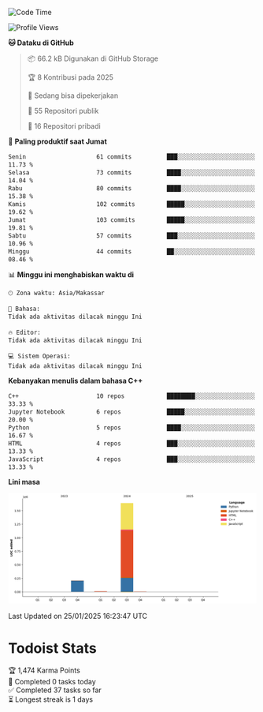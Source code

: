 <!--START_SECTION:waka-->
![Code Time](http://img.shields.io/badge/Code%20Time-105%20hrs%209%20mins-blue)

![Profile Views](http://img.shields.io/badge/Profil%20dilihat-4-blue)

**🐱 Dataku di GitHub** 

> 📦 66.2 kB Digunakan di GitHub Storage 
 > 
> 🏆 8 Kontribusi pada 2025
 > 
> 💼 Sedang bisa dipekerjakan
 > 
> 📜 55 Repositori publik 
 > 
> 🔑 16 Repositori pribadi 
 > 
📅 **Paling produktif saat Jumat** 

```text
Senin                    61 commits          ███░░░░░░░░░░░░░░░░░░░░░░   11.73 % 
Selasa                   73 commits          ████░░░░░░░░░░░░░░░░░░░░░   14.04 % 
Rabu                     80 commits          ████░░░░░░░░░░░░░░░░░░░░░   15.38 % 
Kamis                    102 commits         █████░░░░░░░░░░░░░░░░░░░░   19.62 % 
Jumat                    103 commits         █████░░░░░░░░░░░░░░░░░░░░   19.81 % 
Sabtu                    57 commits          ███░░░░░░░░░░░░░░░░░░░░░░   10.96 % 
Minggu                   44 commits          ██░░░░░░░░░░░░░░░░░░░░░░░   08.46 % 
```


📊 **Minggu ini menghabiskan waktu di** 

```text
🕑︎ Zona waktu: Asia/Makassar

💬 Bahasa: 
Tidak ada aktivitas dilacak minggu Ini

🔥 Editor: 
Tidak ada aktivitas dilacak minggu Ini

💻 Sistem Operasi: 
Tidak ada aktivitas dilacak minggu Ini
```

**Kebanyakan menulis dalam bahasa C++** 

```text
C++                      10 repos            ████████░░░░░░░░░░░░░░░░░   33.33 % 
Jupyter Notebook         6 repos             █████░░░░░░░░░░░░░░░░░░░░   20.00 % 
Python                   5 repos             ████░░░░░░░░░░░░░░░░░░░░░   16.67 % 
HTML                     4 repos             ███░░░░░░░░░░░░░░░░░░░░░░   13.33 % 
JavaScript               4 repos             ███░░░░░░░░░░░░░░░░░░░░░░   13.33 % 
```



**Lini masa**

![Lines of Code chart](https://raw.githubusercontent.com/yusuf601/yusuf601/main/assets/bar_graph.png)


 Last Updated on 25/01/2025 16:23:47 UTC
<!--END_SECTION:waka-->
# Todoist Stats

<!-- TODO-IST:START -->
🏆  1,474 Karma Points           
🌸  Completed 0 tasks today           
✅  Completed 37 tasks so far           
⏳  Longest streak is 1 days
<!-- TODO-IST:END -->
